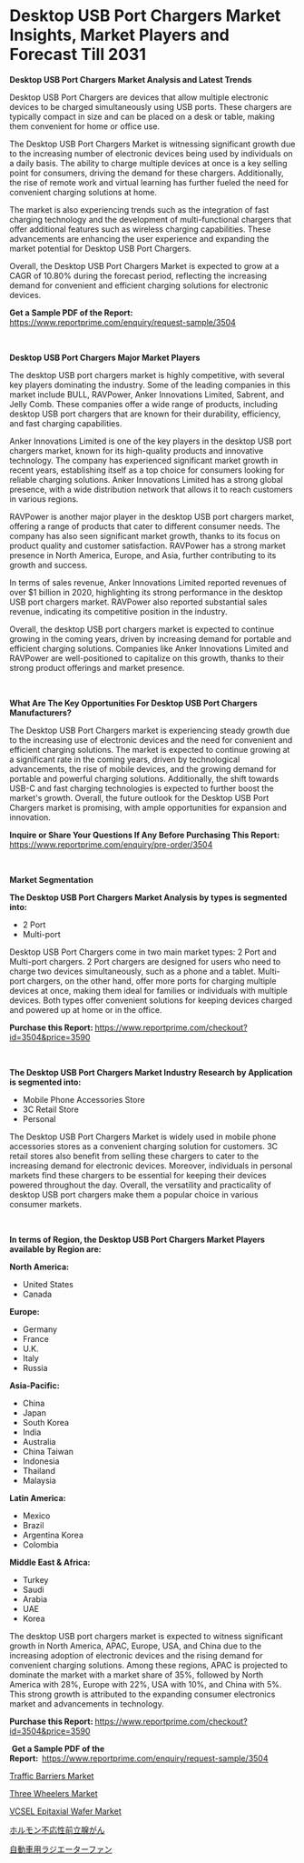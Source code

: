 <p><h1>Desktop USB Port Chargers Market Insights, Market Players and Forecast Till 2031</h1></p><p><strong>Desktop USB Port Chargers Market Analysis and Latest Trends</strong></p>
<p><p>Desktop USB Port Chargers are devices that allow multiple electronic devices to be charged simultaneously using USB ports. These chargers are typically compact in size and can be placed on a desk or table, making them convenient for home or office use.</p><p>The Desktop USB Port Chargers Market is witnessing significant growth due to the increasing number of electronic devices being used by individuals on a daily basis. The ability to charge multiple devices at once is a key selling point for consumers, driving the demand for these chargers. Additionally, the rise of remote work and virtual learning has further fueled the need for convenient charging solutions at home.</p><p>The market is also experiencing trends such as the integration of fast charging technology and the development of multi-functional chargers that offer additional features such as wireless charging capabilities. These advancements are enhancing the user experience and expanding the market potential for Desktop USB Port Chargers.</p><p>Overall, the Desktop USB Port Chargers Market is expected to grow at a CAGR of 10.80% during the forecast period, reflecting the increasing demand for convenient and efficient charging solutions for electronic devices.</p></p>
<p><strong>Get a Sample PDF of the Report:&nbsp;</strong> <a href="https://www.reportprime.com/enquiry/request-sample/3504">https://www.reportprime.com/enquiry/request-sample/3504</a></p>
<p>&nbsp;</p>
<p><strong>Desktop USB Port Chargers Major Market Players</strong></p>
<p><p>The desktop USB port chargers market is highly competitive, with several key players dominating the industry. Some of the leading companies in this market include BULL, RAVPower, Anker Innovations Limited, Sabrent, and Jelly Comb. These companies offer a wide range of products, including desktop USB port chargers that are known for their durability, efficiency, and fast charging capabilities.</p><p>Anker Innovations Limited is one of the key players in the desktop USB port chargers market, known for its high-quality products and innovative technology. The company has experienced significant market growth in recent years, establishing itself as a top choice for consumers looking for reliable charging solutions. Anker Innovations Limited has a strong global presence, with a wide distribution network that allows it to reach customers in various regions.</p><p>RAVPower is another major player in the desktop USB port chargers market, offering a range of products that cater to different consumer needs. The company has also seen significant market growth, thanks to its focus on product quality and customer satisfaction. RAVPower has a strong market presence in North America, Europe, and Asia, further contributing to its growth and success.</p><p>In terms of sales revenue, Anker Innovations Limited reported revenues of over $1 billion in 2020, highlighting its strong performance in the desktop USB port chargers market. RAVPower also reported substantial sales revenue, indicating its competitive position in the industry.</p><p>Overall, the desktop USB port chargers market is expected to continue growing in the coming years, driven by increasing demand for portable and efficient charging solutions. Companies like Anker Innovations Limited and RAVPower are well-positioned to capitalize on this growth, thanks to their strong product offerings and market presence.</p></p>
<p>&nbsp;</p>
<p><strong>What Are The Key Opportunities For Desktop USB Port Chargers Manufacturers?</strong></p>
<p><p>The Desktop USB Port Chargers market is experiencing steady growth due to the increasing use of electronic devices and the need for convenient and efficient charging solutions. The market is expected to continue growing at a significant rate in the coming years, driven by technological advancements, the rise of mobile devices, and the growing demand for portable and powerful charging solutions. Additionally, the shift towards USB-C and fast charging technologies is expected to further boost the market's growth. Overall, the future outlook for the Desktop USB Port Chargers market is promising, with ample opportunities for expansion and innovation.</p></p>
<p><strong>Inquire or Share Your Questions If Any Before Purchasing This Report:</strong> <a href="https://www.reportprime.com/enquiry/pre-order/3504">https://www.reportprime.com/enquiry/pre-order/3504</a></p>
<p>&nbsp;</p>
<p><strong>Market Segmentation</strong></p>
<p><strong>The Desktop USB Port Chargers Market Analysis by types is segmented into:</strong></p>
<p><ul><li>2 Port</li><li>Multi-port</li></ul></p>
<p><p>Desktop USB Port Chargers come in two main market types: 2 Port and Multi-port chargers. 2 Port chargers are designed for users who need to charge two devices simultaneously, such as a phone and a tablet. Multi-port chargers, on the other hand, offer more ports for charging multiple devices at once, making them ideal for families or individuals with multiple devices. Both types offer convenient solutions for keeping devices charged and powered up at home or in the office.</p></p>
<p><strong>Purchase this Report:&nbsp;</strong><a href="https://www.reportprime.com/checkout?id=3504&price=3590">https://www.reportprime.com/checkout?id=3504&price=3590</a></p>
<p>&nbsp;</p>
<p><strong>The Desktop USB Port Chargers Market Industry Research by Application is segmented into:</strong></p>
<p><ul><li>Mobile Phone Accessories Store</li><li>3C Retail Store</li><li>Personal</li></ul></p>
<p><p>The Desktop USB Port Chargers Market is widely used in mobile phone accessories stores as a convenient charging solution for customers. 3C retail stores also benefit from selling these chargers to cater to the increasing demand for electronic devices. Moreover, individuals in personal markets find these chargers to be essential for keeping their devices powered throughout the day. Overall, the versatility and practicality of desktop USB port chargers make them a popular choice in various consumer markets.</p></p>
<p>&nbsp;</p>
<p><strong>In terms of Region, the Desktop USB Port Chargers Market Players available by Region are:</strong></p>
<p>
    <p> <strong> North America: </strong>
        <ul>
            <li>United States</li>
            <li>Canada</li>
        </ul>
        </p> 
    <p> <strong> Europe: </strong>
        <ul>
            <li>Germany</li>
            <li>France</li>
            <li>U.K.</li>
            <li>Italy</li>
            <li>Russia</li>
        </ul>
        </p> 
    <p> <strong> Asia-Pacific: </strong>
        <ul>
            <li>China</li>
            <li>Japan</li>
            <li>South Korea</li>
            <li>India</li>
            <li>Australia</li>
            <li>China Taiwan</li>
            <li>Indonesia</li>
            <li>Thailand</li>
            <li>Malaysia</li>
        </ul>
        </p> 
    <p> <strong> Latin America: </strong>
        <ul>
            <li>Mexico</li>
            <li>Brazil</li>
            <li>Argentina Korea</li>
            <li>Colombia</li>
        </ul>
        </p> 
    <p> <strong> Middle East & Africa: </strong>
        <ul>
            <li>Turkey</li>
            <li>Saudi</li>
            <li>Arabia</li>
            <li>UAE</li>
            <li>Korea</li>
        </ul>
    </p>
    </p>
<p><p>The desktop USB port chargers market is expected to witness significant growth in North America, APAC, Europe, USA, and China due to the increasing adoption of electronic devices and the rising demand for convenient charging solutions. Among these regions, APAC is projected to dominate the market with a market share of 35%, followed by North America with 28%, Europe with 22%, USA with 10%, and China with 5%. This strong growth is attributed to the expanding consumer electronics market and advancements in technology.</p></p>
<p><strong>Purchase this Report: </strong><a href="https://www.reportprime.com/checkout?id=3504&price=3590">https://www.reportprime.com/checkout?id=3504&price=3590</a></p>
<p>&nbsp;<strong>Get a Sample PDF of the Report:&nbsp;&nbsp;</strong><a href="https://www.reportprime.com/enquiry/request-sample/3504">https://www.reportprime.com/enquiry/request-sample/3504</a></p>
<p><strong></strong></p>
<p><p><a href="https://issuu.com/reportprime-2/docs/traffic-barriers-market-size-2030.pptx">Traffic Barriers Market</a></p><p><a href="https://issuu.com/reportprime-2/docs/three-wheelers-market-size-2030.pptx">Three Wheelers Market</a></p><p><a href="https://github.com/cecuraprangm/Market-Research-Report-List-2/blob/main/vcsel-epitaxial-wafer-market.md">VCSEL Epitaxial Wafer Market</a></p><p><a href="https://github.com/xemfu2379520/Market-Research-Report-List-1/blob/main/397089514402.md">ホルモン不応性前立腺がん</a></p><p><a href="https://medium.com/@lindakreitz2023/%E8%87%AA%E5%8B%95%E8%BB%8A%E7%94%A8%E3%83%A9%E3%82%B8%E3%82%A8%E3%83%BC%E3%82%BF%E3%83%BC%E3%83%95%E3%82%A1%E3%83%B3%E5%B8%82%E5%A0%B4%E8%A6%8F%E6%A8%A1%E3%81%8A%E3%82%88%E3%81%B3%E5%B8%82%E5%A0%B4%E5%8B%95%E5%90%91-%E5%AE%8C%E5%85%A8%E3%81%AA%E6%A5%AD%E7%95%8C%E6%A6%82%E8%A6%81-2024%E5%B9%B4%E3%81%8B%E3%82%892031%E5%B9%B4%E3%81%BE%E3%81%A7-3eff4b41f07f">自動車用ラジエーターファン</a></p></p>